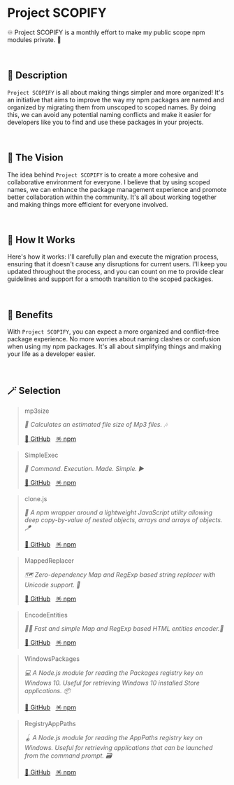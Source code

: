 # Project SCOPIFY

♾️ Project SCOPIFY is a monthly effort to make my public scope npm modules private. 🔏

<br>

## 🔖 Description

`Project SCOPIFY` is all about making things simpler and more organized! It's an initiative that aims to improve the way my npm packages are named and organized by migrating them from unscoped to scoped names. By doing this, we can avoid any potential naming conflicts and make it easier for developers like you to find and use these packages in your projects.

<br>

## 🔮 The Vision

The idea behind `Project SCOPIFY` is to create a more cohesive and collaborative environment for everyone. I believe that by using scoped names, we can enhance the package management experience and promote better collaboration within the community. It's all about working together and making things more efficient for everyone involved.

<br>

## 🤔 How It Works

Here's how it works: I'll carefully plan and execute the migration process, ensuring that it doesn't cause any disruptions for current users. I'll keep you updated throughout the process, and you can count on me to provide clear guidelines and support for a smooth transition to the scoped packages.

<br>

## 🦩 Benefits

With `Project SCOPIFY`, you can expect a more organized and conflict-free package experience. No more worries about naming clashes or confusion when using my npm packages. It's all about simplifying things and making your life as a developer easier.

<br>

## 🪄 Selection

> mp3size
>
> _🧮 Calculates an estimated file size of Mp3 files. 🎶_
>
> [🪬 GitHub](https://github.com/igorskyflyer/npm-mp3size)&nbsp;&nbsp;&nbsp;[🪅 npm](https://www.npmjs.com/package/mp3size)

> SimpleExec
>
> _🕺 Command. Execution. Made. Simple. ▶_
>
> [🪬 GitHub](https://github.com/igorskyflyer/npm-simple-exec)&nbsp;&nbsp;&nbsp;[🪅 npm](https://www.npmjs.com/package/simple-exec)

> clone.js
>
> _🧬 A npm wrapper around a lightweight JavaScript utility allowing deep copy-by-value of nested objects, arrays and arrays of objects. 🪁_
>
> [🪬 GitHub](https://github.com/igorskyflyer/npm-clone-js)&nbsp;&nbsp;&nbsp;[🪅 npm](https://www.npmjs.com/package/node-clone-js)

> MappedReplacer
>
> _🗺 Zero-dependency Map and RegExp based string replacer with Unicode support. 🍁_
>
> [🪬 GitHub](https://github.com/igorskyflyer/npm-mapped-replacer)&nbsp;&nbsp;&nbsp;[🪅 npm](https://www.npmjs.com/package/mapped-replacer)

> EncodeEntities
>
> _🏃‍♂️ Fast and simple Map and RegExp based HTML entities encoder.🍁_
>
> [🪬 GitHub](https://github.com/igorskyflyer/npm-encode-entities)&nbsp;&nbsp;&nbsp;[🪅 npm](https://www.npmjs.com/package/encode-entities)

> WindowsPackages
>
> _💻 A Node.js module for reading the Packages registry key on Windows 10. Useful for retrieving Windows 10 installed Store applications. 📦_
>
> [🪬 GitHub](https://github.com/igorskyflyer/npm-windows-packages)&nbsp;&nbsp;&nbsp;[🪅 npm](https://www.npmjs.com/package/windows-packages)

> RegistryAppPaths
>
> _🪀 A Node.js module for reading the AppPaths registry key on Windows. Useful for retrieving applications that can be launched from the command prompt. 🗃_
>
> [🪬 GitHub](https://github.com/igorskyflyer/npm-registry-apppaths)&nbsp;&nbsp;&nbsp;[🪅 npm](https://www.npmjs.com/package/registry-apppaths)
